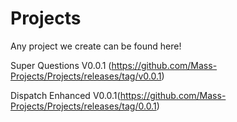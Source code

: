# Projects
Any project we create can be found here!

Super Questions V0.0.1 (https://github.com/Mass-Projects/Projects/releases/tag/v0.0.1)

Dispatch Enhanced V0.0.1(https://github.com/Mass-Projects/Projects/releases/tag/0.0.1)
